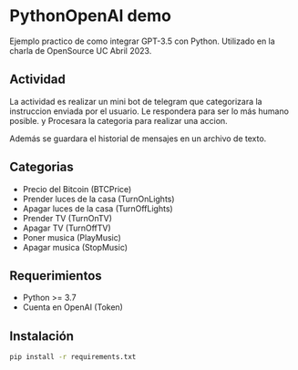 # PythonOpenAI demo

Ejemplo practico de como integrar GPT-3.5 con Python. Utilizado en la charla de OpenSource UC Abril 2023.

## Actividad

La actividad es realizar un mini bot de telegram que categorizara la instruccion enviada por el usuario. Le respondera para ser lo más humano posible. y Procesara la categoria para realizar una accion.

Además se guardara el historial de mensajes en un archivo de texto.

## Categorias

- Precio del Bitcoin (BTCPrice)
- Prender luces de la casa (TurnOnLights)
- Apagar luces de la casa (TurnOffLights)
- Prender TV (TurnOnTV)
- Apagar TV (TurnOffTV)
- Poner musica (PlayMusic)
- Apagar musica (StopMusic)

## Requerimientos
- Python >= 3.7
- Cuenta en OpenAI (Token)


## Instalación

```bash
pip install -r requirements.txt
```